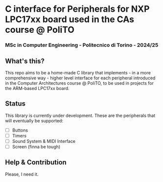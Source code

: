# C interface for Peripherals for NXP LPC17xx board used in the CAs course @ PoliTO
### MSc in Computer Engineering - Politecnico di Torino - 2024/25

## What's this?
This repo aims to be a home-made C library that implements - in a more comprehensive way -  higher level interface for each peripheral introduced in the Computer Architectures course @ PoliTO, to be used in projects for the ARM-based LPC17xx board.

## Status

This library is currently under development. These are the peripherals that will eventually be supported:

- [ ] Buttons
- [ ] Timers
- [ ] Sound System & MIDI Interface
- [ ] Screen (finna be tough)

## Help & Contribution

Please, I need it.

